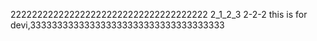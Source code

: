 2222222222222222222222222222222222222
2_1_2_3 2-2-2
this is for devi,333333333333333333333333333333333333

